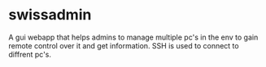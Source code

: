 # swissadmin
A gui webapp that helps admins to manage multiple pc's in the env to gain remote control over it and get information.
SSH is used to connect to diffrent pc's.
